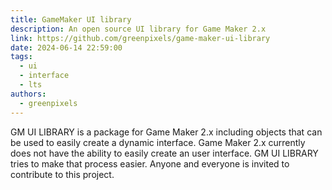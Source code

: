 ```yaml
---
title: GameMaker UI library
description: An open source UI library for Game Maker 2.x
link: https://github.com/greenpixels/game-maker-ui-library
date: 2024-06-14 22:59:00
tags:
  - ui
  - interface
  - lts
authors:
  - greenpixels
---
```


GM UI LIBRARY is a package for Game Maker 2.x including objects that can be used to easily create a dynamic interface. Game Maker 2.x currently does not have the ability to easily create an user interface. GM UI LIBRARY tries to make that process easier. Anyone and everyone is invited to contribute to this project.